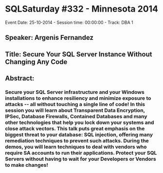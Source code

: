 # SQLSaturday #332 - Minnesota 2014
Event Date: 25-10-2014 - Session time: 00:00:00 - Track: DBA 1
## Speaker: Argenis Fernandez
## Title: Secure Your SQL Server Instance Without Changing Any Code
## Abstract:
### Secure your SQL Server infrastructure and your Windows installations to enhance resiliency and minimize exposure to attacks -- all without touching a single line of code! In this session you will learn about Transparent Data Encryption, IPSec, Database Firewalls, Contained Databases and many other technologies that help you lock down your systems and close attack vectors. This talk puts great emphasis on the biggest threat to your database: SQL injection, offering many remediation techniques to prevent such attacks. During the demos, you will learn techniques to deal with vendors who require SA accounts to run their applications. Protect your SQL Servers without having to wait for your Developers or Vendors to make changes!
